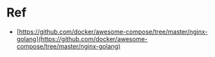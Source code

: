 # Ref
- [https://github.com/docker/awesome-compose/tree/master/nginx-golang](https://github.com/docker/awesome-compose/tree/master/nginx-golang)
